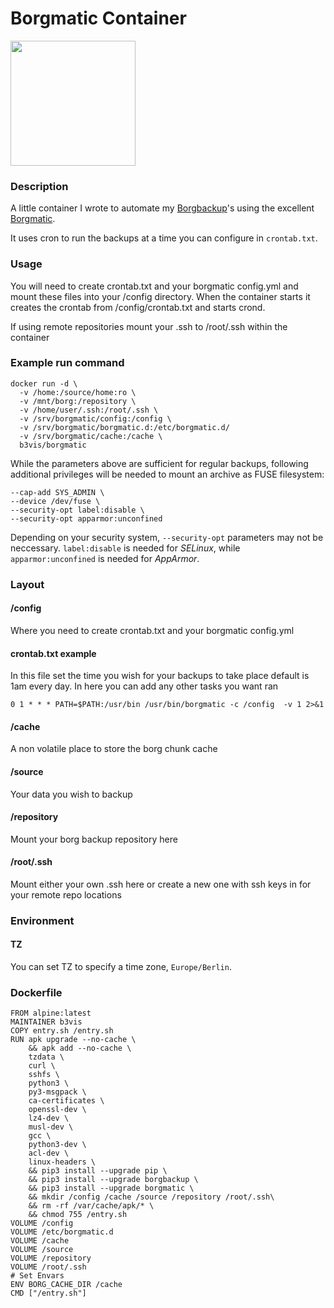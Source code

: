 # Borgmatic Container
<img src="https://camo.githubusercontent.com/24287203ea7c7906b72341780f067ad44408ff99/68747470733a2f2f63646e2e7261776769742e636f6d2f77697474656e2f626f72676d617469632f6d61737465722f7374617469632f626f72676d617469632e737667" width="200" height="200" />

### Description

A little container I wrote to automate my [Borgbackup](https://github.com/borgbackup)'s using the excellent [Borgmatic](https://github.com/witten/borgmatic).

It uses cron to run the backups at a time you can configure in `crontab.txt`.

### Usage

You will need to create crontab.txt and your borgmatic config.yml and mount these files into your /config directory. When the container starts it creates the crontab from /config/crontab.txt and starts crond.

If using remote repositories mount your .ssh to /root/.ssh within the container

### Example run command
```
docker run -d \
  -v /home:/source/home:ro \
  -v /mnt/borg:/repository \
  -v /home/user/.ssh:/root/.ssh \
  -v /srv/borgmatic/config:/config \
  -v /srv/borgmatic/borgmatic.d:/etc/borgmatic.d/
  -v /srv/borgmatic/cache:/cache \
  b3vis/borgmatic
```
While the parameters above are sufficient for regular backups, following additional privileges will be needed to mount an archive as FUSE filesystem:
```
--cap-add SYS_ADMIN \
--device /dev/fuse \
--security-opt label:disable \
--security-opt apparmor:unconfined
```
Depending on your security system, `--security-opt` parameters may not be neccessary. `label:disable` is needed for *SELinux*, while `apparmor:unconfined` is needed for *AppArmor*.

### Layout

#### /config
Where you need to create crontab.txt and your borgmatic config.yml

#### crontab.txt example
In this file set the time you wish for your backups to take place default is 1am every day. In here you can add any other tasks you want ran
```
0 1 * * * PATH=$PATH:/usr/bin /usr/bin/borgmatic -c /config  -v 1 2>&1
```
#### /cache
A non volatile place to store the borg chunk cache
#### /source
Your data you wish to backup
#### /repository
Mount your borg backup repository here
#### /root/.ssh
Mount either your own .ssh here or create a new one with ssh keys in for your remote repo locations

### Environment

#### TZ
You can set TZ to specify a time zone, `Europe/Berlin`.

### Dockerfile
```
FROM alpine:latest
MAINTAINER b3vis
COPY entry.sh /entry.sh
RUN apk upgrade --no-cache \
    && apk add --no-cache \
    tzdata \
    curl \
    sshfs \
    python3 \
    py3-msgpack \
    ca-certificates \
    openssl-dev \
    lz4-dev \
    musl-dev \
    gcc \
    python3-dev \
    acl-dev \
    linux-headers \
    && pip3 install --upgrade pip \
    && pip3 install --upgrade borgbackup \
    && pip3 install --upgrade borgmatic \
    && mkdir /config /cache /source /repository /root/.ssh\
    && rm -rf /var/cache/apk/* \
    && chmod 755 /entry.sh
VOLUME /config
VOLUME /etc/borgmatic.d
VOLUME /cache
VOLUME /source
VOLUME /repository
VOLUME /root/.ssh
# Set Envars
ENV BORG_CACHE_DIR /cache
CMD ["/entry.sh"]

```
